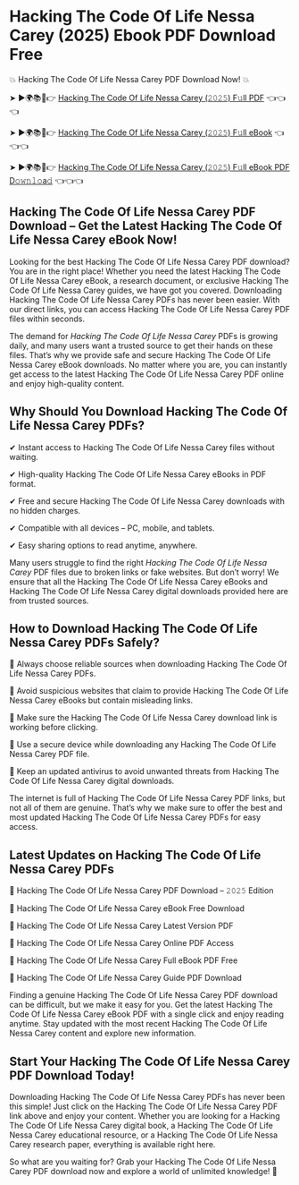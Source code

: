 # Hacking The Code Of Life Nessa Carey (2025) Ebook PDF Download Free

💥 Hacking The Code Of Life Nessa Carey PDF Download Now! 💥

➤ ►🌍📚📱👉 [Hacking The Code Of Life Nessa Carey (𝟸𝟶𝟸𝟻) F𝚞ll PDF](https://getpdf.xyz/hacking-the-code-of-life-nessa-carey) 👈👈👈


➤ ►🌍📚📱👉 [Hacking The Code Of Life Nessa Carey (𝟸𝟶𝟸𝟻) F𝚞ll eBook](https://getpdf.xyz/hacking-the-code-of-life-nessa-carey) 👈👈👈


➤ ►🌍📚📱👉 [Hacking The Code Of Life Nessa Carey (𝟸𝟶𝟸𝟻) F𝚞ll eBook PDF D𝚘𝚠𝚗𝚕𝚘a𝚍](https://getpdf.xyz/hacking-the-code-of-life-nessa-carey) 👈👈👈


## Hacking The Code Of Life Nessa Carey PDF Download – Get the Latest Hacking The Code Of Life Nessa Carey eBook Now!

Looking for the best Hacking The Code Of Life Nessa Carey PDF download? You are in the right place! Whether you need the latest Hacking The Code Of Life Nessa Carey eBook, a research document, or exclusive Hacking The Code Of Life Nessa Carey guides, we have got you covered. Downloading Hacking The Code Of Life Nessa Carey PDFs has never been easier. With our direct links, you can access Hacking The Code Of Life Nessa Carey PDF files within seconds.

The demand for *Hacking The Code Of Life Nessa Carey* PDFs is growing daily, and many users want a trusted source to get their hands on these files. That’s why we provide safe and secure Hacking The Code Of Life Nessa Carey eBook downloads. No matter where you are, you can instantly get access to the latest Hacking The Code Of Life Nessa Carey PDF online and enjoy high-quality content.

## Why Should You Download Hacking The Code Of Life Nessa Carey PDFs?

✔ Instant access to Hacking The Code Of Life Nessa Carey files without waiting.

✔ High-quality Hacking The Code Of Life Nessa Carey eBooks in PDF format.

✔ Free and secure Hacking The Code Of Life Nessa Carey downloads with no hidden charges.

✔ Compatible with all devices – PC, mobile, and tablets.

✔ Easy sharing options to read anytime, anywhere.

Many users struggle to find the right *Hacking The Code Of Life Nessa Carey* PDF files due to broken links or fake websites. But don’t worry! We ensure that all the Hacking The Code Of Life Nessa Carey eBooks and Hacking The Code Of Life Nessa Carey digital downloads provided here are from trusted sources.

## How to Download Hacking The Code Of Life Nessa Carey PDFs Safely?

📌 Always choose reliable sources when downloading Hacking The Code Of Life Nessa Carey PDFs.

📌 Avoid suspicious websites that claim to provide Hacking The Code Of Life Nessa Carey eBooks but contain misleading links.

📌 Make sure the Hacking The Code Of Life Nessa Carey download link is working before clicking.

📌 Use a secure device while downloading any Hacking The Code Of Life Nessa Carey PDF file.

📌 Keep an updated antivirus to avoid unwanted threats from Hacking The Code Of Life Nessa Carey digital downloads.

The internet is full of Hacking The Code Of Life Nessa Carey PDF links, but not all of them are genuine. That’s why we make sure to offer the best and most updated Hacking The Code Of Life Nessa Carey PDFs for easy access.

## Latest Updates on Hacking The Code Of Life Nessa Carey PDFs

🔹 Hacking The Code Of Life Nessa Carey PDF Download – 𝟸𝟶𝟸𝟻 Edition

🔹 Hacking The Code Of Life Nessa Carey eBook Free Download

🔹 Hacking The Code Of Life Nessa Carey Latest Version PDF

🔹 Hacking The Code Of Life Nessa Carey Online PDF Access

🔹 Hacking The Code Of Life Nessa Carey Full eBook PDF Free

🔹 Hacking The Code Of Life Nessa Carey Guide PDF Download

Finding a genuine Hacking The Code Of Life Nessa Carey PDF download can be difficult, but we make it easy for you. Get the latest Hacking The Code Of Life Nessa Carey eBook PDF with a single click and enjoy reading anytime. Stay updated with the most recent Hacking The Code Of Life Nessa Carey content and explore new information.

## Start Your Hacking The Code Of Life Nessa Carey PDF Download Today!

Downloading Hacking The Code Of Life Nessa Carey PDFs has never been this simple! Just click on the Hacking The Code Of Life Nessa Carey PDF link above and enjoy your content. Whether you are looking for a Hacking The Code Of Life Nessa Carey digital book, a Hacking The Code Of Life Nessa Carey educational resource, or a Hacking The Code Of Life Nessa Carey research paper, everything is available right here.

So what are you waiting for? Grab your Hacking The Code Of Life Nessa Carey PDF download now and explore a world of unlimited knowledge! 🚀